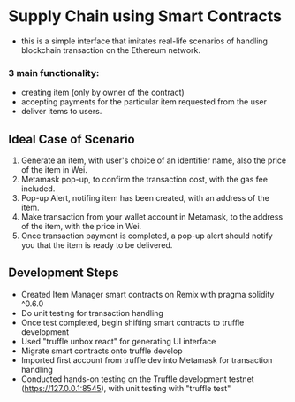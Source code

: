 # Supply Chain using Smart Contracts
- this is a simple interface that imitates real-life scenarios of handling blockchain transaction on the Ethereum network. 

### 3 main functionality:
- creating item (only by owner of the contract)
- accepting payments for the particular item requested from the user
- deliver items to users.

## Ideal Case of Scenario
1) Generate an item, with user's choice of an identifier name, also the price of the item in Wei.
2) Metamask pop-up, to confirm the transaction cost, with the gas fee included. 
3) Pop-up Alert, notifing item has been created, with an address of the item.
4) Make transaction from your wallet account in Metamask, to the address of the item, with the price in Wei.
5) Once transaction payment is completed, a pop-up alert should notify you that the item is ready to be delivered. 

## Development Steps
- Created Item Manager smart contracts on Remix with pragma solidity ^0.6.0
- Do unit testing for transaction handling 
- Once test completed, begin shifting smart contracts to truffle development
- Used "truffle unbox react" for generating UI interface
- Migrate smart contracts onto truffle develop
- Imported first account from truffle dev into Metamask for transaction handling
- Conducted hands-on testing on the Truffle development testnet (https://127.0.0.1:8545), with unit testing with "truffle test"
